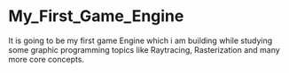 # My_First_Game_Engine
 It is going to be my first game Engine which i am building while studying some graphic programming topics like Raytracing, Rasterization and many more core concepts.
